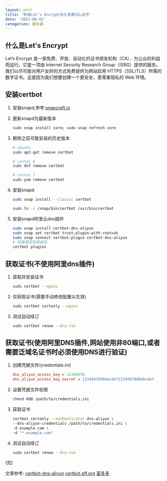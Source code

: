 ```yaml
---
layout: post
title: '申请Let‘s Encrypt永久免费SSL证书'
date: '2022-08-02'
categories: 服务器
---
```


## 什么是Let's Encrypt

Let’s Encrypt 是一家免费、开放、自动化的证书颁发机构（CA），为公众的利益而运行。它是一项由 Internet Security Research Group（ISRG）提供的服务。我们以尽可能对用户友好的方式免费提供为网站启用 HTTPS（SSL/TLS）所需的数字证书。这是因为我们想要创建一个更安全，更尊重隐私的 Web 环境。

## 安装certbot

1. 安装snapd,参考:[snapcraft.io](https://snapcraft.io/docs/installing-snapd)

2. 更新snapd为最新版本

    ``` sh
    sudo snap install core; sudo snap refresh core
    ```

3. 删除之前可能安装的历史版本

    ``` sh
    # ubuntu
    sudo apt-get remove certbot

    # centos 8
    sudo dnf remove certbot

    # centos 7
    sudo yum remove certbot
    ```

4. 安装snapd

    ``` sh
    sudo snap install --classic certbot

    sudo ln -s /snap/bin/certbot /usr/bin/certbot
    ```

5. 安装snapd阿里云dns插件

    ``` sh
    sudo snap install certbot-dns-aliyun
    sudo snap set certbot trust-plugin-with-root=ok
    sudo snap connect certbot:plugin certbot-dns-aliyun
    # 检查是否安装成功
    certbot plugins
    ```

## 获取证书(不使用阿里dns插件)

1. 获取并安装证书

    ``` sh
    sudo certbot --nginx
    ```

2. 仅获取证书(需要手动修改配置以生效)

    ``` sh
    sudo certbot certonly --nginx
    ```

3. 测试自动续订

    ``` sh 
    sudo certbot renew --dry-run
    ```

## 获取证书(使用阿里DNS插件,网站使用非80端口,或者需要泛域名证书时必须使用DNS进行验证)

1. 创建凭据文件(credentials.ini)

    ``` ini
    dns_aliyun_access_key = 12345678
    dns_aliyun_access_key_secret = 1234567890abcdef1234567890abcdef
    ```

2. 设置凭据文件权限

    ``` sh
    chmod 600 /path/to/credentials.ini
    ```

3. 获取证书

    ``` sh
    certbot certonly --authenticator dns-aliyun \
    --dns-aliyun-credentials /path/to/credentials.ini \
    -d example.com \
    -d "*.example.com"
    ```

4. 测试自动续订

    ``` sh 
    sudo certbot renew --dry-run
    ```

(完)

文章参考:
[certbot-dns-aliyun](https://github.com/tengattack/certbot-dns-aliyun)
[certbot.eff.org](https://certbot.eff.org/)
[富多多](https://www.jianshu.com/p/449047437697)